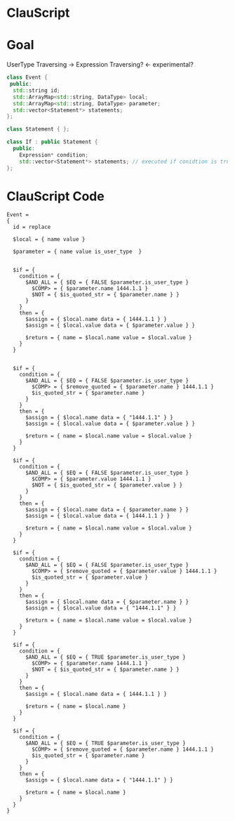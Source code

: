 # ClauScript

# Goal
UserType Traversing -> Expression Traversing? <- experimental?

```cpp
class Event {
 public:
  std::string id;
  std::ArrayMap<std::string, DataType> local;
  std::ArrayMap<std::string, DataType> parameter;
  std::vector<Statement*> statements;
};

class Statement { };

class If : public Statement {
  public:
    Expression* condition;
    std::vector<Statement*> statements; // executed if conidtion is true
};
```
# ClauScript Code
    Event = 
    {
      id = replace

      $local = { name value }

      $parameter = { name value is_user_type  }	


      $if = { 
        condition = { 
          $AND_ALL = { $EQ = { FALSE $parameter.is_user_type } 
            $COMP> = { $parameter.name 1444.1.1 }
            $NOT = { $is_quoted_str = { $parameter.name } }
          }
        } 
        then = {
          $assign = { $local.name data = { 1444.1.1 } }
          $assign = { $local.value data = { $parameter.value } }

          $return = { name = $local.name value = $local.value }
        }
      }


      $if = { 
        condition = { 
          $AND_ALL = { $EQ = { FALSE $parameter.is_user_type } 
            $COMP> = { $remove_quoted = { $parameter.name } 1444.1.1 }
            $is_quoted_str = { $parameter.name }
          }
        } 
        then = {
          $assign = { $local.name data = { "1444.1.1" } }
          $assign = { $local.value data = { $parameter.value } }

          $return = { name = $local.name value = $local.value }
        }
      }

      $if = { 
        condition = { 
          $AND_ALL = { $EQ = { FALSE $parameter.is_user_type } 
            $COMP> = { $parameter.value 1444.1.1 }
            $NOT = { $is_quoted_str = { $parameter.value } }
          }
        }                               
        then = {
          $assign = { $local.name data = { $parameter.name } }
          $assign = { $local.value data = { 1444.1.1 } }

          $return = { name = $local.name value = $local.value }
        }
      }

      $if = { 
        condition = { 
          $AND_ALL = { $EQ = { FALSE $parameter.is_user_type } 
            $COMP> = { $remove_quoted = { $parameter.value } 1444.1.1 }
            $is_quoted_str = { $parameter.value }
          }
        } 
        then = {
          $assign = { $local.name data = { $parameter.name } }
          $assign = { $local.value data = { "1444.1.1" } }

          $return = { name = $local.name value = $local.value }
        }
      }

      $if = { 
        condition = { 
          $AND_ALL = { $EQ = { TRUE $parameter.is_user_type } 
            $COMP> = { $parameter.name 1444.1.1 }
            $NOT = { $is_quoted_str = { $parameter.name } }
          }
        } 
        then = {
          $assign = { $local.name data = { 1444.1.1 } }

          $return = { name = $local.name }
        }
      }

      $if = { 
        condition = { 
          $AND_ALL = { $EQ = { TRUE $parameter.is_user_type } 
            $COMP> = { $remove_quoted = { $parameter.name } 1444.1.1 }
            $is_quoted_str = { $parameter.name }
          }
        } 
        then = {
          $assign = { $local.name data = { "1444.1.1" } }

          $return = { name = $local.name }
        }
      }
    }
